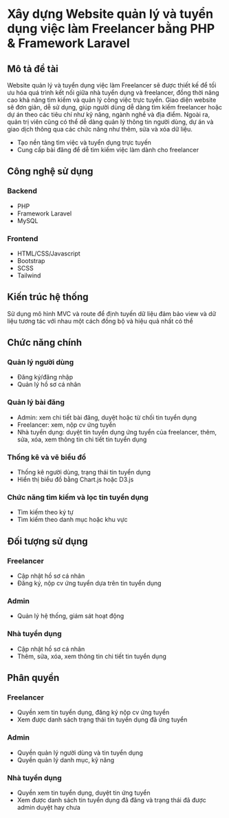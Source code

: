 # Xây dựng Website quản lý và tuyển dụng việc làm Freelancer bằng PHP & Framework Laravel
## Mô tả đề tài
Website quản lý và tuyển dụng việc làm Freelancer sẽ được thiết kế để tối ưu hóa quá trình kết nối giữa nhà tuyển dụng và freelancer, đồng thời nâng cao khả năng tìm kiếm và quản lý công việc trực tuyến. Giao diện website sẽ đơn giản, dễ sử dụng, giúp người dùng dễ dàng tìm kiếm freelancer hoặc dự án theo các tiêu chí như kỹ năng, ngành nghề và địa điểm. Ngoài ra, quản trị viên cũng có thể dễ dàng quản lý thông tin người dùng, dự án và giao dịch thông qua các chức năng như thêm, sửa và xóa dữ liệu.
- Tạo nền tảng tìm việc và tuyển dụng trực tuyến
- Cung cấp bài đăng để dễ tìm kiếm việc làm dành cho freelancer
## Công nghệ sử dụng
### Backend
- PHP
- Framework Laravel
- MySQL
### Frontend
- HTML/CSS/Javascript
- Bootstrap
- SCSS
- Tailwind
## Kiến trúc hệ thống
Sử dụng mô hình MVC và route để định tuyến dữ liệu đảm bảo view và dữ liệu tương tác với nhau một cách đồng bộ và hiệu quả nhất có thể
## Chức năng chính
### Quản lý người dùng
- Đăng ký/đăng nhập
- Quản lý hồ sơ cá nhân
### Quản lý bài đăng
- Admin: xem chi tiết bài đăng, duyệt hoặc từ chối tin tuyển dụng
- Freelancer: xem, nộp cv ứng tuyển
- Nhà tuyển dụng: duyệt tin tuyển dụng ứng tuyển của freelancer, thêm, sửa, xóa, xem thông tin chi tiết tin tuyển dụng
### Thống kê và vẽ biểu đồ
- Thống kê người dùng, trạng thái tin tuyển dụng
- Hiển thị biểu đồ bằng Chart.js hoặc D3.js
### Chức năng tìm kiếm và lọc tin tuyển dụng
- Tìm kiếm theo ký tự
- Tìm kiếm theo danh mục hoặc khu vực
## Đối tượng sử dụng
### Freelancer
- Cập nhật hồ sơ cá nhân
- Đăng ký, nộp cv ứng tuyển dựa trên tin tuyển dụng
### Admin
- Quản lý hệ thống, giám sát hoạt động
### Nhà tuyển dụng
- Cập nhật hồ sơ cá nhân
- Thêm, sửa, xóa, xem thông tin chi tiết tin tuyển dụng
## Phân quyền
### Freelancer
- Quyền xem tin tuyển dụng, đăng ký nộp cv ứng tuyển
- Xem được danh sách trạng thái tin tuyển dụng đã ứng tuyển
### Admin
- Quyền quản lý người dùng và tin tuyển dụng
- Quyền quản lý danh mục, kỹ năng
### Nhà tuyển dụng
- Quyền xem tin tuyển dụng, duyệt tin ứng tuyển
- Xem được danh sách tin tuyển dụng đã đăng và trạng thái đã được admin duyệt hay chưa
